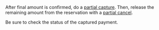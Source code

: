 After final amount is confirmed, do a
[partial capture](https://developer.vippsmobilepay.com/docs/APIs/epayment-api/operations/capture#partial-capture).
Then, release the remaining amount from the reservation with a
[partial cancel](https://developer.vippsmobilepay.com/docs/APIs/epayment-api/operations/cancel#cancel-after-a-partial-capture).

Be sure to check the status of the captured payment.

